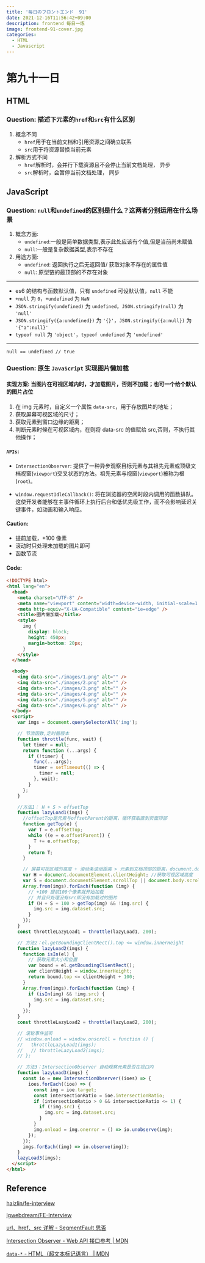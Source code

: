 ```yaml
---
title: '毎日のフロントエンド  91'
date: 2021-12-16T11:56:42+09:00
description: frontend 每日一练
image: frontend-91-cover.jpg
categories:
  - HTML
  - Javascript
---
```


# 第九十一日

## HTML

### **Question:** 描述下元素的`href`和`src`有什么区别

1. 概念不同
   - `href`用于在当前文档和引用资源之间确立联系
   - `src`用于将资源替换当前元素
2. 解析方式不同
   - `href`解析时，会并行下载资源且不会停止当前文档处理， 异步
   - `src`解析时，会暂停当前文档处理， 同步

## JavaScript

### **Question:** `null`和`undefined`的区别是什么？这两者分别运用在什么场景

1. 概念方面:
   - `undefined`:一般是简单数据类型,表示此处应该有个值,但是当前尚未赋值
   - `null`:一般是复杂数据类型,表示不存在
2. 用途方面:
   - `undefined`: 返回执行之后无返回值/ 获取对象不存在的属性值
   - `null`: 原型链的最顶部的不存在对象

---

- es6 的结构与函数默认值，只有 `undefined` 可设默认值，`null` 不能
- `+null` 为 `0`，`+undefined` 为 `NaN`
- `JSON.stringify(undefined)` 为 `undefined`，`JSON.stringify(null)` 为 `'null'`
- `JSON.stringify({a:undefined})` 为 `'{}'`，`JSON.stringify({a:null})` 为 `'{"a":null}'`
- `typeof null` 为 `'object'`，`typeof undefined` 为 `'undefined'`

---

`null == undefined // true`

### **Question:** 原生 `JavaScript` 实现图片懒加载

#### 实现方案: 当图片在可视区域内时，才加载图片，否则不加载；也可一个给个默认的图片占位

1. 在 img 元素时，自定义一个属性 `data-src`，用于存放图片的地址；
2. 获取屏幕可视区域的尺寸；
3. 获取元素到窗口边缘的距离；
4. 判断元素时候在可视区域内，在则将 data-src 的值赋给 src,否则，不执行其他操作；

#### `APIs`:

- `IntersectionObserver`: 提供了一种异步观察目标元素与其祖先元素或顶级文档视窗(`viewport`)交叉状态的方法。祖先元素与视窗(`viewport`)被称为根(`root`)。

- `window.requestIdleCallback()`: 将在浏览器的空闲时段内调用的函数排队。这使开发者能够在主事件循环上执行后台和低优先级工作，而不会影响延迟关键事件，如动画和输入响应。

#### Caution:

- 提前加载，+100 像素
- 滚动时只处理未加载的图片即可
- 函数节流

#### Code:

```html
<!DOCTYPE html>
<html lang="en">
  <head>
    <meta charset="UTF-8" />
    <meta name="viewport" content="width=device-width, initial-scale=1.0" />
    <meta http-equiv="X-UA-Compatible" content="ie=edge" />
    <title>图片懒加载</title>
    <style>
      img {
        display: block;
        height: 450px;
        margin-bottom: 20px;
      }
    </style>
  </head>

  <body>
    <img data-src="./images/1.png" alt="" />
    <img data-src="./images/2.png" alt="" />
    <img data-src="./images/3.png" alt="" />
    <img data-src="./images/4.png" alt="" />
    <img data-src="./images/5.png" alt="" />
    <img data-src="./images/6.png" alt="" />
  </body>
  <script>
    var imgs = document.querySelectorAll('img');

    // 节流函数,定时器版本
    function throttle(func, wait) {
      let timer = null;
      return function (...args) {
        if (!timer) {
          func(...args);
          timer = setTimeout(() => {
            timer = null;
          }, wait);
        }
      };
    }

    //方法1： H + S > offsetTop
    function lazyLoad1(imgs) {
      //offsetTop是元素与offsetParent的距离，循环获取直到页面顶部
      function getTop(e) {
        var T = e.offsetTop;
        while ((e = e.offsetParent)) {
          T += e.offsetTop;
        }
        return T;
      }

      // 屏幕可视区域的高度 + 滚动条滚动距离 > 元素到文档顶部的距离，document.documentElement.clientHeight + document.documentElement.scrollTop > element.offsetTop
      var H = document.documentElement.clientHeight; //获取可视区域高度
      var S = document.documentElement.scrollTop || document.body.scrollTop;
      Array.from(imgs).forEach(function (img) {
        // +100 提前100个像素就开始加载
        // 并且只处理没有src即没有加载过的图片
        if (H + S + 100 > getTop(img) && !img.src) {
          img.src = img.dataset.src;
        }
      });
    }
    const throttleLazyLoad1 = throttle(lazyLoad1, 200);

    // 方法2：el.getBoundingClientRect().top <= window.innerHeight
    function lazyLoad2(imgs) {
      function isIn(el) {
        // 获取元素大小和位置
        var bound = el.getBoundingClientRect();
        var clientHeight = window.innerHeight;
        return bound.top <= clientHeight + 100;
      }
      Array.from(imgs).forEach(function (img) {
        if (isIn(img) && !img.src) {
          img.src = img.dataset.src;
        }
      });
    }
    const throttleLazyLoad2 = throttle(lazyLoad2, 200);

    // 滚轮事件监听
    // window.onload = window.onscroll = function () {
    //   throttleLazyLoad1(imgs);
    //   // throttleLazyLoad2(imgs);
    // };

    // 方法3：IntersectionObserver 自动观察元素是否在视口内
    function lazyLoad3(imgs) {
      const io = new IntersectionObserver((ioes) => {
        ioes.forEach((ioe) => {
          const img = ioe.target;
          const intersectionRatio = ioe.intersectionRatio;
          if (intersectionRatio > 0 && intersectionRatio <= 1) {
            if (!img.src) {
              img.src = img.dataset.src;
            }
          }
          img.onload = img.onerror = () => io.unobserve(img);
        });
      });
      imgs.forEach((img) => io.observe(img));
    }
    lazyLoad3(imgs);
  </script>
</html>
```

## Reference

[haizlin/fe-interview](https://github.com/haizlin/fe-interview)

[lgwebdream/FE-Interview ](https://github.com/lgwebdream/FE-Interview)

[url、href、src 详解 - SegmentFault 思否](https://segmentfault.com/a/1190000002877022)

[Intersection Observer - Web API 接口参考 | MDN](https://developer.mozilla.org/zh-CN/docs/Web/API/IntersectionObserver)

[`data-*` - HTML（超文本标记语言） | MDN](https://developer.mozilla.org/zh-CN/docs/Web/HTML/Global_attributes/data-*)
